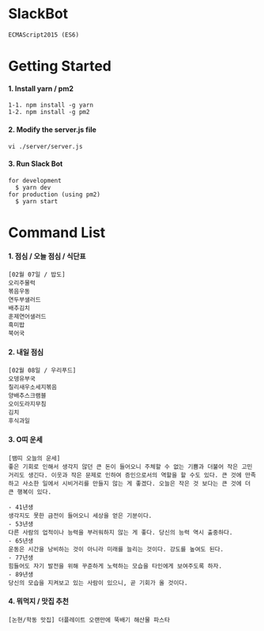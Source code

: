 # SlackBot
    ECMAScript2015 (ES6)
    
# Getting Started
#### 1. Install yarn / pm2
    1-1. npm install -g yarn
    1-2. npm install -g pm2
#### 2. Modify the server.js file
    vi ./server/server.js
#### 3. Run Slack Bot
    for development
      $ yarn dev
    for production (using pm2)
      $ yarn start

# Command List
#### 1. 점심 / 오늘 점심 / 식단표
    [02월 07일 / 밥도]
    오리주물럭
    볶음우동
    연두부샐러드
    배추김치
    훈제연어샐러드
    흑미밥
    북어국
#### 2. 내일 점심
    [02월 08일 / 우리푸드]
    오뎅유부국
    칠리새우소세지볶음
    양배추스크램블
    오이도라지무침
    김치
    후식과일
#### 3. O띠 운세
    [뱀띠 오늘의 운세]
    좋은 기회로 인해서 생각지 않던 큰 돈이 들어오니 주체할 수 없는 기쁨과 더불어 작은 고민거리도 생긴다. 이웃과 작은 문제로 인하여 증인으로서의 역할을 할 수도 있다. 큰 것에 만족하고 사소한 일에서 시비거리를 만들지 않는 게 좋겠다. 오늘은 작은 것 보다는 큰 것에 더 큰 행복이 있다.
    
    - 41년생
    생각지도 못한 금전이 들어오니 세상을 얻은 기분이다.
    - 53년생
    다른 사람의 업적이나 능력을 부러워하지 않는 게 좋다. 당신의 능력 역시 출중하다.
    - 65년생
    운동은 시간을 낭비하는 것이 아니라 미래를 늘리는 것이다. 강도를 높여도 된다.
    - 77년생
    힘들어도 자기 발전을 위해 꾸준하게 노력하는 모습을 타인에게 보여주도록 하자.
    - 89년생
    당신의 모습을 지켜보고 있는 사람이 있으니, 곧 기회가 올 것이다.
#### 4. 뭐먹지 / 맛집 추천
    [논현/학동 맛집] 더플레이트 오랜만에 뚝배기 해산물 파스타